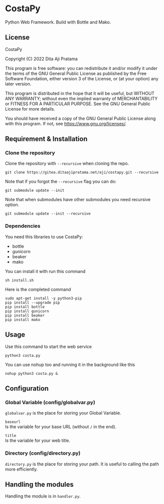 # CostaPy
Python Web Framework. Build with Bottle and Mako.

## License

CostaPy

Copyright (C) 2022  Dita Aji Pratama

This program is free software: you can redistribute it and/or modify
it under the terms of the GNU General Public License as published by
the Free Software Foundation, either version 3 of the License, or
(at your option) any later version.

This program is distributed in the hope that it will be useful,
but WITHOUT ANY WARRANTY; without even the implied warranty of
MERCHANTABILITY or FITNESS FOR A PARTICULAR PURPOSE.  See the
GNU General Public License for more details.

You should have received a copy of the GNU General Public License
along with this program.  If not, see https://www.gnu.org/licenses/.

## Requirement & Installation

### Clone the repository

Clone the repository with `--recursive` when cloning the repo.

    git clone https://gitea.ditaajipratama.net/aji/costapy.git --recursive

Note that if you forgot the `--recursive` flag you can do:

    git submodule update --init

Note that when submodules have other submodules you need recursive option.

    git submodule update --init --recursive

### Dependencies

You need this libraries to use CostaPy:
- bottle
- gunicorn
- beaker
- mako

You can install it with run this command

    sh install.sh

Here is the completed command

    sudo apt-get install -y python3-pip
    pip install --upgrade pip
    pip install bottle
    pip install gunicorn
    pip install beaker
    pip install mako

## Usage

Use this command to start the web service

    python3 costa.py

You can use nohup too and running it in the background like this

    nohup python3 costa.py &

## Configuration

### Global Variable (config/globalvar.py)

`globalvar.py` is the place for storing your Global Variable.

`baseurl` </br>
Is the variable for your base URL (without `/` in the end).

`title` </br>
Is the variable for your web title.

### Directory (config/directory.py)

`directory.py` is the place for storing your path. It is useful to calling the path more efficiently.

## Handling the modules

Handling the module is in `handler.py`.
